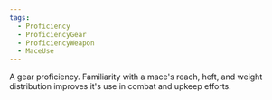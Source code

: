 ```yaml
---
tags:
  - Proficiency
  - ProficiencyGear
  - ProficiencyWeapon
  - MaceUse
---
```

A gear proficiency. Familiarity with a mace's reach, heft, and weight distribution improves it's use in combat and upkeep efforts.